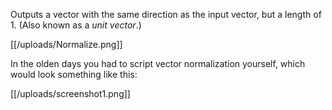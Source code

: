 Outputs a vector with the same direction as the input vector, but a length of 1. (Also known as a *unit vector*.)

[[/uploads/Normalize.png]]

In the olden days you had to script vector normalization yourself, which would look something like this:

[[/uploads/screenshot1.png]]